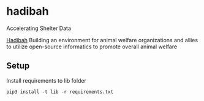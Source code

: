 # hadibah
Accelerating Shelter Data

[Hadibah](http://www.hadibah.com)
Building an environment for animal welfare organizations and allies to utilize open-source informatics to promote overall animal welfare

## Setup

Install requirements to lib folder
```
pip3 install -t lib -r requirements.txt
```
